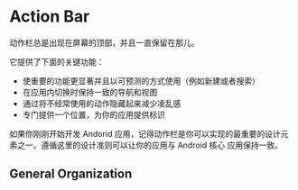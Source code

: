 # Action Bar

动作栏总是出现在屏幕的顶部，并且一直保留在那儿。

它提供了下面的关键功能：

* 使重要的功能更显著并且以可预测的方式使用（例如新建或者搜索）
* 在应用内切换时保持一致的导航和视图
* 通过将不经常使用的动作隐藏起来减少凌乱感
* 专门提供一个位置，为你的应用提供标识 

如果你刚刚开始开发 Andorid 应用，记得动作栏是你可以实现的最重要的设计元素之一。遵循这里的设计准则可以让你的应用与 Android 核心
应用保持一致。

## General Organization

